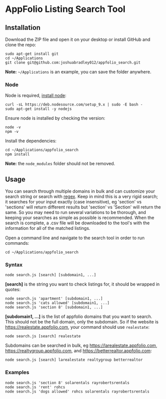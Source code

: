 # AppFolio Listing Search Tool

## Installation

Download the ZIP file and open it on your desktop or install GitHub and clone the repo:

    sudo apt-get install git
    cd ~/Applications
    git clone git@github.com:joshuabradley012/appfolio_search.git

**Note:** `~/Applications` is an example, you can save the folder anywhere.

### Node

Node is required, [install node](https://nodejs.org/):

    curl -sL https://deb.nodesource.com/setup_9.x | sudo -E bash -
    sudo apt-get install -y nodejs

Ensure node is installed by checking the version:

    node -v
    npm -v
    
Install the dependencies:

    cd ~/Applications/appfolio_search
    npm install

**Note:** the `node_modules` folder should not be removed.

## Usage

You can search through multiple domains in bulk and can customize your search string or search with [regex](http://www.regular-expressions.info/). Keep in mind this is a very rigid search; it searches for your input exactly (case insensitive), eg 'section' vs 'sections' will return different results but 'section' vs 'Section' will return the same. So you may need to run several variations to be thorough, and keeping your searches as simple as possible is recommended. When the search is complete, a .csv file will be downloaded to the tool's with the information for all of the matched listings.

Open a command line and navigate to the search tool in order to run commands:

    cd ~/Applications/appfolio_search

### Syntax

    node search.js [search] [subdomain1, ...]
    
**\[search]** is the string you want to check listings for, it should be wrapped in quotes:

    node search.js 'apartment' [subdomain1, ...]
    node search.js 'cats allowed' [subdomain1, ...]
    node search.js 'section 8' [subdomain1, ...]

**\[subdomain1, ...]** is the list of appfolio domains that you want to search. This should not be the full domain, only the subdomain. So if the website is https://realestate.appfolio.com, your command should use `realestate`:

    node search.js [search] realestate

Subdomains can be searched in bulk, eg https://larealestate.appfolio.com, https://realtygroup.appfolio.com, and https://betterrealtor.appfolio.com:

    node search.js [search] larealestate realtygroup betterrealtor

### Examples

    node search.js 'section 8' solarentals rayrobertsrentals
    node search.js 'rent' rohcs
    node search.js 'dogs allowed' rohcs solarentals rayrobertsrentals

